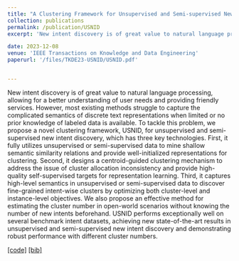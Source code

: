 ```yaml
---
title: "A Clustering Framework for Unsupervised and Semi-supervised New Intent Discovery"
collection: publications
permalink: /publication/USNID
excerpt: 'New intent discovery is of great value to natural language processing, allowing for a better understanding of user needs and providing friendly services. However, most existing methods struggle to capture the complicated semantics of discrete text representations when limited or no prior knowledge of labeled data is available. To tackle this problem, we propose a novel clustering framework, USNID, for unsupervised and semi-supervised new intent discovery, which has three key technologies. First, it fully utilizes unsupervised or semi-supervised data to mine shallow semantic similarity relations and provide well-initialized representations for clustering. Second, it designs a centroid-guided clustering mechanism to address the issue of cluster allocation inconsistency and provide high-quality self-supervised targets for representation learning. Third, it captures high-level semantics in unsupervised or semi-supervised data to discover fine-grained intent-wise clusters by optimizing both cluster-level and instance-level objectives. We also propose an effective method for estimating the cluster number in open-world scenarios without knowing the number of new intents beforehand. USNID performs exceptionally well on several benchmark intent datasets, achieving new state-of-the-art results in unsupervised and semi-supervised new intent discovery and demonstrating robust performance with different cluster numbers.'

date: 2023-12-08
venue: 'IEEE Transactions on Knowledge and Data Engineering'
paperurl: '/files/TKDE23-USNID/USNID.pdf'


---
```

New intent discovery is of great value to natural language processing, allowing for a better understanding of user needs and providing friendly services. However, most existing methods struggle to capture the complicated semantics of discrete text representations when limited or no prior knowledge of labeled data is available. To tackle this problem, we propose a novel clustering framework, USNID, for unsupervised and semi-supervised new intent discovery, which has three key technologies. First, it fully utilizes unsupervised or semi-supervised data to mine shallow semantic similarity relations and provide well-initialized representations for clustering. Second, it designs a centroid-guided clustering mechanism to address the issue of cluster allocation inconsistency and provide high-quality self-supervised targets for representation learning. Third, it captures high-level semantics in unsupervised or semi-supervised data to discover fine-grained intent-wise clusters by optimizing both cluster-level and instance-level objectives. We also propose an effective method for estimating the cluster number in open-world scenarios without knowing the number of new intents beforehand. USNID performs exceptionally well on several benchmark intent datasets, achieving new state-of-the-art results in unsupervised and semi-supervised new intent discovery and demonstrating robust performance with different cluster numbers.

[[code]](https://github.com/thuiar/TEXTOIR)
[[bib]](/files/TKDE23-USNID/USNID.bib)
